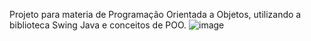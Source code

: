 Projeto para materia de Programação Orientada a Objetos, utilizando a biblioteca Swing Java e conceitos de POO. ![image](https://github.com/user-attachments/assets/e38469e1-87d8-49ad-b1f4-fc40bd0e7711)
